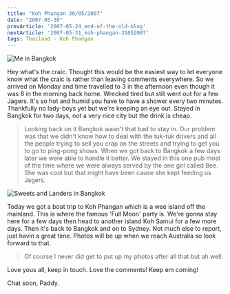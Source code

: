 ```yaml
---
title: "Koh Phangan 30/05/2007"
date: "2007-05-30"
prevArticle: '2007-05-24_end-of-the-old-blog'
nextArticle: '2007-05-31_koh-phangan-31052007'
tags: Thailand - Koh Phangan
---
```

![Me in Bangkok](/images/P5290006.JPG "Me in Bangkok")

Hey what's the craic. Thought this would be the easiest way to let everyone know what the craic is rather than leaving comments everywhere. So we arrived on Monday and time travelled to 3 in the afternoon even though it was 8 in the morning back home. Wrecked tired but still went out for a few Jagers. It's so hot and humid you have to have a shower every two minutes. Thankfully no lady-boys yet but we're keeping an eye out. Stayed in Bangkok for two days, not a very nice city but the drink is cheap.

> Looking back on it Bangkok wasn't that bad to stay in. Our problem was that we didn't know how to deal with the tuk-tuk drivers and all the people trying to sell you crap on the streets and trying to get you to go to ping-pong shows. When we got back to Bangkok a few days later we were able to handle it better. We stayed in this one pub most of the time where we were always served by the one girl called Bee. She was cool but that might have been cause she kept feeding us Jagers.

![Sweets and Landers in Bangkok](/images/P5290005.JPG "Sweets and Landers in Bangkok")

Today we got a boat trip to Koh Phangan which is a wee island off the mainland. This is where the famous 'Full Moon' party is. We're gonna stay here for a few days then head to another island Koh Samui for a few more days. Then it's back to Bangkok and on to Sydney. Not much else to report, just havin a great time. Photos will be up when we reach Australia so look forward to that.

> Of course I never did get to put up my photos after all that but ah well.

Love yous all, keep in touch. Love the comments! Keep em coming!

Chat soon,
Paddy.
